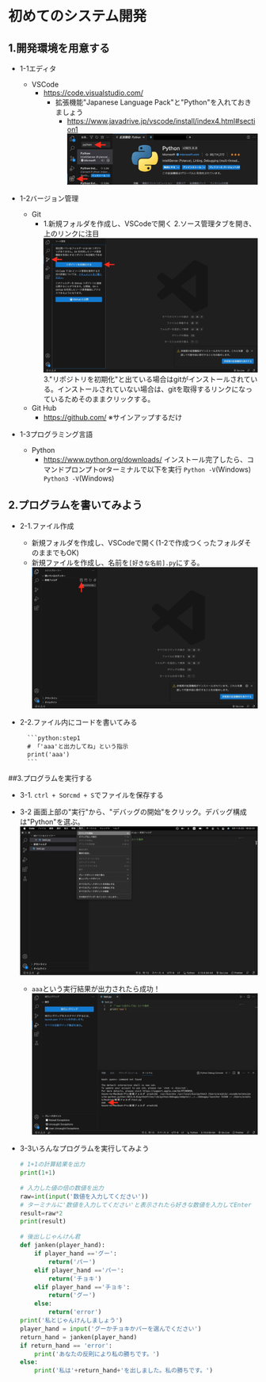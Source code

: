 # 初めてのシステム開発
## 1.開発環境を用意する
* 1-1エディタ
    * VSCode
        * https://code.visualstudio.com/    
            * 拡張機能"Japanese Language Pack"と"Python"を入れておきましょう
                * https://www.javadrive.jp/vscode/install/index4.html#section1
                ![vscode_python](images/vscode_python.jpg)

* 1-2バージョン管理
    * Git
        * 1.新規フォルダを作成し、VSCodeで開く
        2.ソース管理タブを開き、上のリンクに注目
        ![vscode_git](images/vscode_git.jpg)
        3."リポジトリを初期化"と出ている場合はgitがインストールされている。インストールされていない場合は、gitを取得するリンクになっているためそのままクリックする。
    * Git Hub
        * https://github.com/
        ※サインアップするだけ
* 1-3プログラミング言語
    * Python
        * https://www.python.org/downloads/
        インストール完了したら、コマンドプロンプトorターミナルで以下を実行
        `Python -V`(Windows)
        `Python3 -V`(Windows)

## 2.プログラムを書いてみよう
* 2-1.ファイル作成
    * 新規フォルダを作成し、VSCodeで開く(1-2で作成つくったフォルダそのままでもOK)
    * 新規ファイルを作成し、名前を`[好きな名前].py`にする。
    ![vscode_newfile](images/vscode_newfile.jpg)
* 2-2.ファイル内にコードを書いてみる

        ```python:step1
        # 「'aaa'と出力してね」という指示
        print('aaa')
        ```

##3.プログラムを実行する
* 3-1. `ctrl + S`or`cmd + S`でファイルを保存する
* 3-2 画面上部の"実行"から、"デバッグの開始"をクリック。デバッグ構成は"Python"を選ぶ。
    ![vscode_run](images/vscode_run.jpg)
    * `aaa`という実行結果が出力されたら成功！
    ![vscode_result](images/vscode_result.jpg)

* 3-3いろんなプログラムを実行してみよう
    ```python:step2.py
    # 1+1の計算結果を出力
    print(1+1)
    ```

    ```python:step3.py
    # 入力した値の倍の数値を出力
    raw=int(input('数値を入力してください'))
    # ターミナルに'数値を入力してください'と表示されたら好きな数値を入力してEnter
    result=raw*2
    print(result)
    ```

    ```python:step4.py
    # 後出しじゃんけん君
    def janken(player_hand):
        if player_hand =='グー':
            return('パー')
        elif player_hand =='パー':
            return('チョキ')
        elif player_hand =='チョキ':
            return('グー')
        else:
            return('error')
    print('私とじゃんけんしましょう')
    player_hand = input('グーかチョキかパーを選んでください')
    return_hand = janken(player_hand)
    if return_hand == 'error':
        print('あなたの反則により私の勝ちです。')
    else:
        print('私は'+return_hand+'を出しました。私の勝ちです。')
    ```